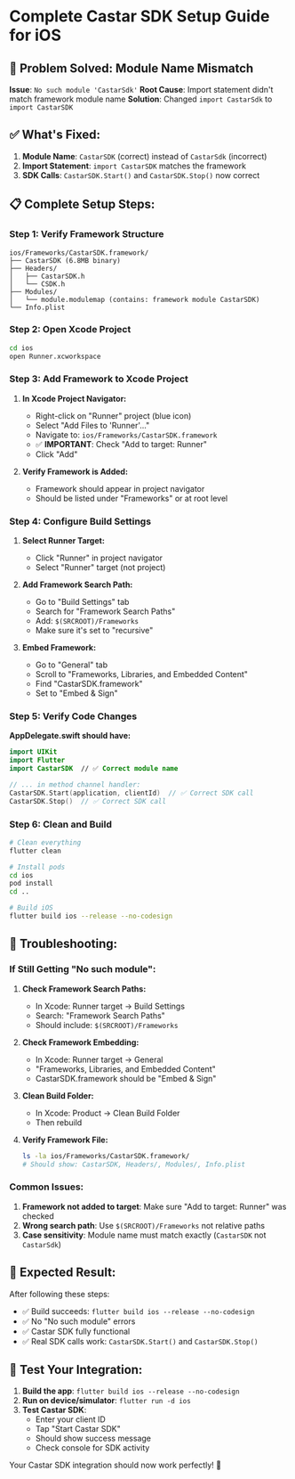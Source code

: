 # Complete Castar SDK Setup Guide for iOS

## 🎯 Problem Solved: Module Name Mismatch

**Issue**: `No such module 'CastarSdk'`
**Root Cause**: Import statement didn't match framework module name
**Solution**: Changed `import CastarSdk` to `import CastarSDK`

## ✅ What's Fixed:

1. **Module Name**: `CastarSDK` (correct) instead of `CastarSdk` (incorrect)
2. **Import Statement**: `import CastarSDK` matches the framework
3. **SDK Calls**: `CastarSDK.Start()` and `CastarSDK.Stop()` now correct

## 📋 Complete Setup Steps:

### Step 1: Verify Framework Structure
```
ios/Frameworks/CastarSDK.framework/
├── CastarSDK (6.8MB binary)
├── Headers/
│   ├── CastarSDK.h
│   └── CSDK.h
├── Modules/
│   └── module.modulemap (contains: framework module CastarSDK)
└── Info.plist
```

### Step 2: Open Xcode Project
```bash
cd ios
open Runner.xcworkspace
```

### Step 3: Add Framework to Xcode Project

1. **In Xcode Project Navigator:**
   - Right-click on "Runner" project (blue icon)
   - Select "Add Files to 'Runner'..."
   - Navigate to: `ios/Frameworks/CastarSDK.framework`
   - ✅ **IMPORTANT**: Check "Add to target: Runner"
   - Click "Add"

2. **Verify Framework is Added:**
   - Framework should appear in project navigator
   - Should be listed under "Frameworks" or at root level

### Step 4: Configure Build Settings

1. **Select Runner Target:**
   - Click "Runner" in project navigator
   - Select "Runner" target (not project)

2. **Add Framework Search Path:**
   - Go to "Build Settings" tab
   - Search for "Framework Search Paths"
   - Add: `$(SRCROOT)/Frameworks`
   - Make sure it's set to "recursive"

3. **Embed Framework:**
   - Go to "General" tab
   - Scroll to "Frameworks, Libraries, and Embedded Content"
   - Find "CastarSDK.framework"
   - Set to "Embed & Sign"

### Step 5: Verify Code Changes

**AppDelegate.swift should have:**
```swift
import UIKit
import Flutter
import CastarSDK  // ✅ Correct module name

// ... in method channel handler:
CastarSDK.Start(application, clientId)  // ✅ Correct SDK call
CastarSDK.Stop()  // ✅ Correct SDK call
```

### Step 6: Clean and Build

```bash
# Clean everything
flutter clean

# Install pods
cd ios
pod install
cd ..

# Build iOS
flutter build ios --release --no-codesign
```

## 🔧 Troubleshooting:

### If Still Getting "No such module":

1. **Check Framework Search Paths:**
   - In Xcode: Runner target → Build Settings
   - Search: "Framework Search Paths"
   - Should include: `$(SRCROOT)/Frameworks`

2. **Check Framework Embedding:**
   - In Xcode: Runner target → General
   - "Frameworks, Libraries, and Embedded Content"
   - CastarSDK.framework should be "Embed & Sign"

3. **Clean Build Folder:**
   - In Xcode: Product → Clean Build Folder
   - Then rebuild

4. **Verify Framework File:**
   ```bash
   ls -la ios/Frameworks/CastarSDK.framework/
   # Should show: CastarSDK, Headers/, Modules/, Info.plist
   ```

### Common Issues:

1. **Framework not added to target**: Make sure "Add to target: Runner" was checked
2. **Wrong search path**: Use `$(SRCROOT)/Frameworks` not relative paths
3. **Case sensitivity**: Module name must match exactly (`CastarSDK` not `CastarSdk`)

## 🎉 Expected Result:

After following these steps:
- ✅ Build succeeds: `flutter build ios --release --no-codesign`
- ✅ No "No such module" errors
- ✅ Castar SDK fully functional
- ✅ Real SDK calls work: `CastarSDK.Start()` and `CastarSDK.Stop()`

## 📱 Test Your Integration:

1. **Build the app**: `flutter build ios --release --no-codesign`
2. **Run on device/simulator**: `flutter run -d ios`
3. **Test Castar SDK**:
   - Enter your client ID
   - Tap "Start Castar SDK"
   - Should show success message
   - Check console for SDK activity

Your Castar SDK integration should now work perfectly! 🚀 